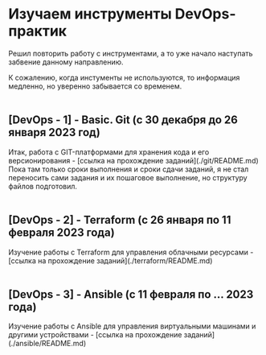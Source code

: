 Изучаем инструменты DevOps-практик
===

<p>Решил повторить работу с инструментами, а то уже начало наступать забвение данному направлению.
<p>К сожалению, когда инстументы не используются, то информация медленно, но уверенно забывается со временем.
<br><br>

**[DevOps - 1] - Basic. Git** (c 30 декабря до 26 января 2023 год)
---

<p>Итак, работа с GIT-платформами для хранения кода и его версионирования - [ссылка на прохождение заданий](./git/README.md)
<br>Пока там только сроки выполнения и сроки сдачи заданий, я не стал переносить сами задания и их пошаговое выполнение, но структуру файлов подготовил.
<br><br>

**[DevOps - 2] - Terraform** (c 26 января по 11 февраля 2023 года)
---

<p>Изучение работы с Terraform для управления облачными ресурсами - [ссылка на прохождение заданий](./terraform/README.md)
<br><br>

**[DevOps - 3] - Ansible** (с 11 февраля по ... 2023 года)
---

<p>Изучение работы с Ansible для управления виртуальными машинами и другими устройствами - [ссылка на прохождение заданий](./ansible/README.md)
<br><br>
